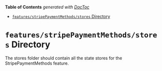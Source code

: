 <!-- START doctoc generated TOC please keep comment here to allow auto update -->
<!-- DON'T EDIT THIS SECTION, INSTEAD RE-RUN doctoc TO UPDATE -->

**Table of Contents** _generated with [DocToc](https://github.com/thlorenz/doctoc)_

- [`features/stripePaymentMethods/stores` Directory](#featuresstripepaymentmethodsstores-directory)

<!-- END doctoc generated TOC please keep comment here to allow auto update -->

# `features/stripePaymentMethods/stores` Directory

The stores folder should contain all the state stores for the StripePaymentMethods feature.

